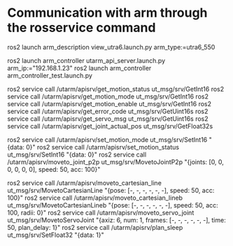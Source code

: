 # Communication with arm through the rosservice command

ros2 launch arm_description view_utra6.launch.py arm_type:=utra6_550

ros2 launch arm_controller utarm_api_server.launch.py arm_ip:="192.168.1.23"
ros2 launch arm_controller arm_controller_test.launch.py


ros2 service call /utarm/apisrv/get_motion_status  ut_msg/srv/GetInt16
ros2 service call /utarm/apisrv/get_motion_mode  ut_msg/srv/GetInt16
ros2 service call /utarm/apisrv/get_motion_enable  ut_msg/srv/GetInt16
ros2 service call /utarm/apisrv/get_error_code  ut_msg/srv/GetUint16s
ros2 service call /utarm/apisrv/get_servo_msg  ut_msg/srv/GetUint16s
ros2 service call /utarm/apisrv/get_joint_actual_pos  ut_msg/srv/GetFloat32s


ros2 service call /utarm/apisrv/set_motion_mode  ut_msg/srv/SetInt16 "{data: 0}"
ros2 service call /utarm/apisrv/set_motion_status  ut_msg/srv/SetInt16 "{data: 0}"
ros2 service call /utarm/apisrv/moveto_joint_p2p  ut_msg/srv/MovetoJointP2p "{joints: [0, 0, 0, 0, 0, 0], speed: 50, acc: 100}"   

ros2 service call /utarm/apisrv/moveto_cartesian_line  ut_msg/srv/MovetoCartesianLine "{pose: [-, -, -, -, -, -], speed: 50, acc: 100}"
ros2 service call /utarm/apisrv/moveto_cartesian_lineb  ut_msg/srv/MovetoCartesianLineb "{pose: [-, -, -, -, -, -], speed: 50, acc: 100, radii: 0}"
ros2 service call /utarm/apisrv/moveto_servo_joint  ut_msg/srv/MovetoServoJoint "{axiz: 6, num: 1, frames: [-, -, -, -, -, -], time: 50, plan_delay: 1}"
ros2 service call /utarm/apisrv/plan_sleep  ut_msg/srv/SetFloat32 "{data: 1}"

